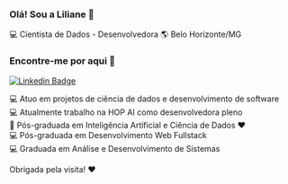 ### Olá! Sou a Liliane 👋

💻 Cientista de Dados - Desenvolvedora 🌎 Belo Horizonte/MG

### Encontre-me por aqui :woman: 

[![Linkedin Badge](https://img.shields.io/badge/-LilianeAquino-yellow?style=flat-square&logo=Linkedin&logoColor=white&link=https://www.linkedin.com/in/liliane-l-de-aquino-a2999898)](https://www.linkedin.com/in/liliane-l-de-aquino-a2999898)

💻 Atuo em projetos de ciência de dados e desenvolvimento de software<br>
💻 Atualmente trabalho na HOP AI como desenvolvedora pleno<br>
:robot: Pós-graduada em Inteligência Artificial e Ciência de Dados :heart:<br>
💻 Pós-graduada em Desenvolvimento Web Fullstack<br>
💻 Graduada em Análise e Desenvolvimento de Sistemas<br>


Obrigada pela visita! :heart:
